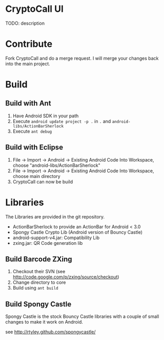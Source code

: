 # CryptoCall UI

TODO: description

# Contribute

Fork CryptoCall and do a merge request. I will merge your changes back into the main project.

# Build

## Build with Ant

1. Have Android SDK in your path
2. Execute ``android update project -p .`` in ``.`` and ``android-libs/ActionBarSherlock``
3. Execute ``ant debug``

## Build with Eclipse

1. File -> Import -> Android -> Existing Android Code Into Workspace, choose "android-libs/ActionBarSherlock"
2. File -> Import -> Android -> Existing Android Code Into Workspace, choose main directory
3. CryptoCall can now be build

# Libraries

The Libraries are provided in the git repository.

* ActionBarSherlock to provide an ActionBar for Android < 3.0
* Spongy Castle Crypto Lib (Android version of Bouncy Castle)
* android-support-v4.jar: Compatibility Lib
* zxing.jar: QR Code generation lib

## Build Barcode ZXing

1. Checkout their SVN (see http://code.google.com/p/zxing/source/checkout)
2. Change directory to core
3. Build using ``ant build``

## Build Spongy Castle

Spongy Castle is the stock Bouncy Castle libraries with a couple of small changes to make it work on Android.

see http://rtyley.github.com/spongycastle/